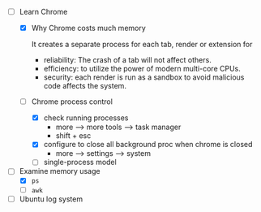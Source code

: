 - [ ] Learn Chrome
  - [x] Why Chrome costs much memory
    
    It creates a separate process for each tab, render or extension for
    - reliability: The crash of a tab will not affect others.
    - efficiency: to utilize the power of modern multi-core CPUs.
    - security: each render is run as a sandbox to avoid malicious code affects the system.    
  - [ ] Chrome process control
    - [x] check running processes
      - more --> more tools --> task manager
      - shift + esc
    - [x] configure to close all background proc when chrome is closed
      - more --> settings --> system
    - [ ] single-process model
- [ ] Examine memory usage
  - [x] `ps`
  - [ ] `awk` 
- [ ] Ubuntu log system
   
<!--stackedit_data:
eyJoaXN0b3J5IjpbNzU4MzU3NjE2LDE5OTA1NTc3MTUsLTE4OT
M4MDkzNzgsMzMzOTM3ODIsLTE3OTcwOTYyNjgsLTIzMTc3MDc1
NywtNjQwMjc1MDUzLDE5NTkxMzQ2MjFdfQ==
-->